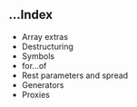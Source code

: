 ## ...Index

* Array extras
* Destructuring
* Symbols
* for...of
* Rest parameters and spread
* Generators
* Proxies
